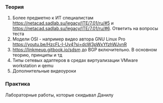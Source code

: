 ### Теория
1. Более предметно к ИТ специалистам https://netacad.sadlab.su/legacy/ITE/7.01/ru/#5 и https://netacad.sadlab.su/legacy/ITE/7.01/ru/#6. Ответить на вопросы теста
2. Модели OSI - например видео автора GNU Linux Pro https://youtu.be/HzcFL-I-Uv4?si=dcW3pWxYfzhWJvnR
3. https://linkmeup.gitbook.io/sdsm до BGP включительно. В основном теорию, принципы и тд
4. Типы сетевых адаптеров в средах виртуализации VMware workstation и qemu
5. Дополнительные видеоуроки
### Практика
Лабораторные работы, которые скидывал Данилу
